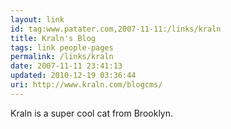 ```yaml
---
layout: link
id: tag:www.patater.com,2007-11-11:/links/kraln
title: Kraln's Blog
tags: link people-pages
permalink: /links/kraln
date: 2007-11-11 23:41:13
updated: 2010-12-19 03:36:44
uri: http://www.kraln.com/blogcms/
---
```

Kraln is a super cool cat from Brooklyn.
